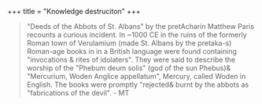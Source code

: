 +++
title = "Knowledge destruciton"
+++

> "Deeds of the Abbots of St. Albans" by the pretAcharin Matthew Paris recounts a curious incident. In ~1000 CE in the ruins of the formerly Roman town of Verulamium (made St. Albans by the pretaka-s) Roman-age books in in a British language were found containing "invocations & rites of idolaters". They were said to describe the worship of the "Phebum deum solis" (god of the sun Phebus)& "Mercurium, Woden Anglice appellatum", Mercury, called Woden in English. The books were promptly "rejected& burnt by the abbots as "fabrications of the devil". - MT